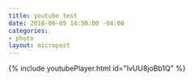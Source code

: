 ```yaml
---
title: youtube test
date: 2018-06-05 14:50:00 -04:00
categories:
- photo
layout: micropost
---
```


{% include youtubePlayer.html id="IvUU8joBb1Q" %}